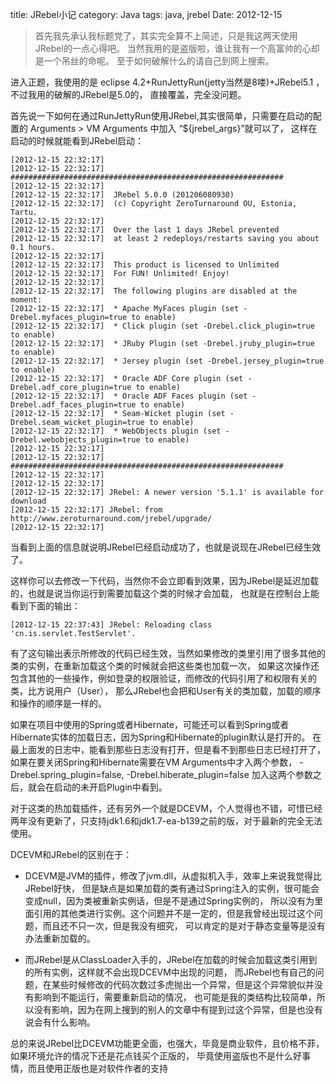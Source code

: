 title: JRebel小记
category: Java
tags: java, jrebel
Date: 2012-12-15



>首先我先承认我标题党了，其实完全算不上简述，只是我这两天使用JRebel的一点心得吧。 当然我用的是盗版啦，谁让我有一个高富帅的心却是一个吊丝的命呢。 至于如何破解什么的请自己到网上搜索。

进入正题，我使用的是 eclipse 4.2+RunJettyRun(jetty当然是8喽)+JRebel5.1 ，不过我用的破解的JRebel是5.0的， 直接覆盖，完全没问题。

首先说一下如何在通过RunJettyRun使用JRebel,其实很简单，只需要在启动的配置的 Arguments > VM Arguments 中加入 “${jrebel_args}”就可以了， 这样在启动的时候就能看到JRebel启动：

    [2012-12-15 22:32:17]
    [2012-12-15 22:32:17] #############################################################
    [2012-12-15 22:32:17]
    [2012-12-15 22:32:17]  JRebel 5.0.0 (201206080930)
    [2012-12-15 22:32:17]  (c) Copyright ZeroTurnaround OU, Estonia, Tartu.
    [2012-12-15 22:32:17]
    [2012-12-15 22:32:17]  Over the last 1 days JRebel prevented
    [2012-12-15 22:32:17]  at least 2 redeploys/restarts saving you about 0.1 hours.
    [2012-12-15 22:32:17]
    [2012-12-15 22:32:17]  This product is licensed to Unlimited
    [2012-12-15 22:32:17]  For FUN! Unlimited! Enjoy!
    [2012-12-15 22:32:17]
    [2012-12-15 22:32:17]  The following plugins are disabled at the moment:
    [2012-12-15 22:32:17]  * Apache MyFaces plugin (set -Drebel.myfaces_plugin=true to enable)
    [2012-12-15 22:32:17]  * Click plugin (set -Drebel.click_plugin=true to enable)
    [2012-12-15 22:32:17]  * JRuby Plugin (set -Drebel.jruby_plugin=true to enable)
    [2012-12-15 22:32:17]  * Jersey plugin (set -Drebel.jersey_plugin=true to enable)
    [2012-12-15 22:32:17]  * Oracle ADF Core plugin (set -Drebel.adf_core_plugin=true to enable)
    [2012-12-15 22:32:17]  * Oracle ADF Faces plugin (set -Drebel.adf_faces_plugin=true to enable)
    [2012-12-15 22:32:17]  * Seam-Wicket plugin (set -Drebel.seam_wicket_plugin=true to enable)
    [2012-12-15 22:32:17]  * WebObjects plugin (set -Drebel.webobjects_plugin=true to enable)
    [2012-12-15 22:32:17]
    [2012-12-15 22:32:17] #############################################################
    [2012-12-15 22:32:17]
    [2012-12-15 22:32:17]
    [2012-12-15 22:32:17] JRebel: A newer version '5.1.1' is available for download
    [2012-12-15 22:32:17] JRebel: from http://www.zeroturnaround.com/jrebel/upgrade/
    [2012-12-15 22:32:17]

当看到上面的信息就说明JRebel已经启动成功了，也就是说现在JRebel已经生效了。

这样你可以去修改一下代码，当然你不会立即看到效果，因为JRebel是延迟加载的，也就是说当你运行到需要加载这个类的时候才会加载， 也就是在控制台上能看到下面的输出：

    [2012-12-15 22:37:43] JRebel: Reloading class 'cn.is.servlet.TestServlet'.

有了这句输出表示所修改的代码已经生效，当然如果修改的类里引用了很多其他的类的实例，在重新加载这个类的时候就会把这些类也加载一次， 如果这次操作还包含其他的一些操作，例如登录的权限验证，而修改的代码引用了和权限有关的类，比方说用户（User）， 那么JRebel也会把和User有关的类加载，加载的顺序和操作的顺序是一样的。

如果在项目中使用的Spring或者Hibernate，可能还可以看到Spring或者Hibernate实体的加载日志，因为Spring和Hibernate的plugin默认是打开的。 在最上面发的日志中，能看到那些日志没有打开，但是看不到那些日志已经打开了，如果在要关闭Spring和Hibernate需要在VM Arguments中才入两个参数， -Drebel.spring_plugin=false, -Drebel.hiberate_plugin=false 加入这两个参数之后，就会在启动的未开启Plugin中看到。

对于这类的热加载插件，还有另外一个就是DCEVM，个人觉得也不错，可惜已经两年没有更新了，只支持jdk1.6和jdk1.7-ea-b139之前的版，对于最新的完全无法使用。

DCEVM和JRebel的区别在于：

* DCEVM是JVM的插件，修改了jvm.dll，从虚拟机入手，效率上来说我觉得比JRebel好快， 但是缺点是如果加载的类有通过Spring注入的实例，很可能会变成null，因为类被重新实例话，但是不是通过Spring实例的， 所以没有为里面引用的其他类进行实例。这个问题并不是一定的，但是我曾经出现过这个问题，而且还不只一次，但是我没有细究， 可以肯定的是对于静态变量等是没有办法重新加载的。

* 而JRebel是从ClassLoader入手的，JRebel在加载的时候会加载这类引用到的所有实例，这样就不会出现DCEVM中出现的问题， 而JRebel也有自己的问题，在某些时候修改的代码次数过多虎抛出一个异常，但是这个异常貌似并没有影响到不能运行，需要重新启动的情况， 也可能是我的类结构比较简单，所以没有影响，因为在网上搜到的别人的文章中有提到过这个异常，但是也没有说会有什么影响。

总的来说JRebel比DCEVM功能更全面，也强大，毕竟是商业软件，且价格不菲，如果环境允许的情况下还是花点钱买个正版的， 毕竟使用盗版也不是什么好事情，而且使用正版也是对软件作者的支持
